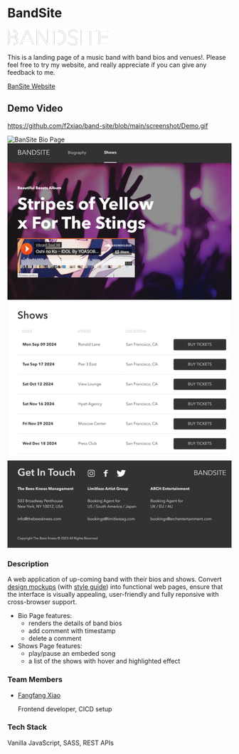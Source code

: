 # BandSite

![logo](https://raw.githubusercontent.com/f2xiao/band-site/main/assets/logos/Logo-bandsite.svg)

This is a landing page of a music band with band bios and venues!. Please feel free to try my website, and really appreciate if you can give any feedback to me.

[BanSite Website](https://f2xiao.github.io/band-site)

## Demo Video

https://github.com/f2xiao/band-site/blob/main/screenshot/Demo.gif

![BanSite Bio Page](https://github.com/f2xiao/band-site/blob/main/screenshot/bio_page.png)
![BanSite Shows Page](https://github.com/f2xiao/band-site/blob/main/screenshot/shows_page.png)

### Description

A web application of up-coming band with their bios and shows. Convert [design mockups]() (with [style guide]()) into functional web pages, ensure that the interface is visually appealing, user-friendly and fully reponsive with cross-browser support.

- Bio Page features:
  - renders the details of band bios
  - add comment with timestamp
  - delete a comment
- Shows Page features:
  - play/pause an embeded song
  - a list of the shows with hover and highlighted effect

### Team Members

- [Fangfang Xiao](https://github.com/f2xiao)

  Frontend developer, CICD setup

### Tech Stack

Vanilla JavaScript, SASS, REST APIs

